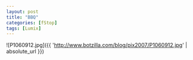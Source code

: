 ```yaml
---
layout: post
title: "BBQ"
categories: [fStop]
tags: [Lumix]
---
```



![P1060912.jpg]({{ 'http://www.botzilla.com/blog/pix2007/P1060912.jpg' | absolute_url }})

